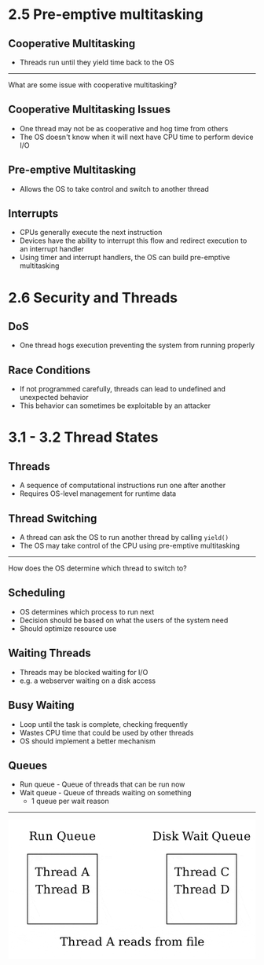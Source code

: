 2.5 Pre-emptive multitasking
============================

Cooperative Multitasking
-------------------------

- Threads run until they yield time back to the OS

---

What are some issue with cooperative multitasking?

Cooperative Multitasking Issues
-------------------------------

- One thread may not be as cooperative and hog time from others
- The OS doesn't know when it will next have CPU time to perform device I/O

Pre-emptive Multitasking
------------------------

- Allows the OS to take control and switch to another thread

Interrupts
----------

- CPUs generally execute the next instruction
- Devices have the ability to interrupt this flow and redirect execution to an interrupt handler
- Using timer and interrupt handlers, the OS can build pre-emptive multitasking

2.6 Security and Threads
========================

DoS
---

- One thread hogs execution preventing the system from running properly

Race Conditions
---------------

- If not programmed carefully, threads can lead to undefined and unexpected behavior
- This behavior can sometimes be exploitable by an attacker

3.1 - 3.2 Thread States
=======================

Threads
-------

- A sequence of computational instructions run one after another
- Requires OS-level management for runtime data

Thread Switching
----------------

- A thread can ask the OS to run another thread by calling `yield()`
- The OS may take control of the CPU using pre-emptive multitasking

---

How does the OS determine which thread to switch to?

Scheduling
----------

- OS determines which process to run next
- Decision should be based on what the users of the system need
- Should optimize resource use

Waiting Threads
---------------

- Threads may be blocked waiting for I/O
- e.g. a webserver waiting on a disk access

Busy Waiting
------------

- Loop until the task is complete, checking frequently
- Wastes CPU time that could be used by other threads
- OS should implement a better mechanism

Queues
------

- Run queue - Queue of threads that can be run now
- Wait queue - Queue of threads waiting on something
    - 1 queue per wait reason

---

![Queues](media/run-queue.gif)